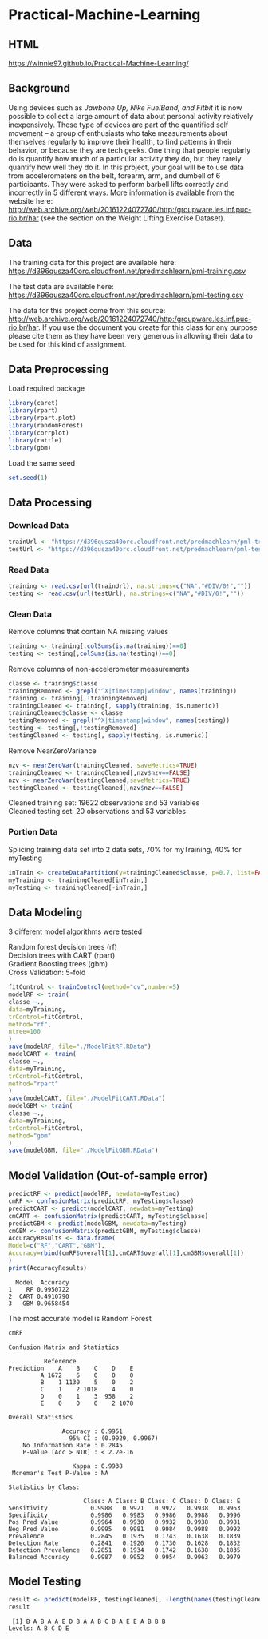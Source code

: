 # Practical-Machine-Learning
## HTML
https://winnie97.github.io/Practical-Machine-Learning/
## Background
Using devices such as <i>Jawbone Up, Nike FuelBand, and Fitbit</i> it is now possible to collect a large amount of data about personal activity relatively inexpensively. These type of devices are part of the quantified self movement – a group of enthusiasts who take measurements about themselves regularly to improve their health, to find patterns in their behavior, or because they are tech geeks. One thing that people regularly do is quantify how much of a particular activity they do, but they rarely quantify how well they do it. In this project, your goal will be to use data from accelerometers on the belt, forearm, arm, and dumbell of 6 participants. They were asked to perform barbell lifts correctly and incorrectly in 5 different ways. More information is available from the website here: http://web.archive.org/web/20161224072740/http:/groupware.les.inf.puc-rio.br/har (see the section on the Weight Lifting Exercise Dataset).

## Data
The training data for this project are available here: https://d396qusza40orc.cloudfront.net/predmachlearn/pml-training.csv

The test data are available here: https://d396qusza40orc.cloudfront.net/predmachlearn/pml-testing.csv

The data for this project come from this source: http://web.archive.org/web/20161224072740/http:/groupware.les.inf.puc-rio.br/har. If you use the document you create for this class for any purpose please cite them as they have been very generous in allowing their data to be used for this kind of assignment.

## Data Preprocessing
Load required package
```r
library(caret)
library(rpart）
library(rpart.plot)
library(randomForest)
library(corrplot)
library(rattle)
library(gbm)
```
Load the same seed
```r
set.seed(1)
```
## Data Processing
### Download Data
```r
trainUrl <- "https://d396qusza40orc.cloudfront.net/predmachlearn/pml-training.csv"
testUrl <- "https://d396qusza40orc.cloudfront.net/predmachlearn/pml-testing.csv"
```
### Read Data
```r
training <- read.csv(url(trainUrl), na.strings=c("NA","#DIV/0!",""))
testing <- read.csv(url(testUrl), na.strings=c("NA","#DIV/0!",""))
```
### Clean Data
Remove columns that contain NA missing values
```r
training <- training[,colSums(is.na(training))==0]
testing <- testing[,colSums(is.na(testing))==0]
```
Remove columns of non-accelerometer measurements
```r
classe <- training$classe
trainingRemoved <- grepl("^X|timestamp|window", names(training))
training <- training[,!trainingRemoved]
trainingCleaned <- training[, sapply(training, is.numeric)]
trainingCleaned$classe <- classe
testingRemoved <- grepl("^X|timestamp|window", names(testing))
testing <- testing[,!testingRemoved]
testingCleaned <- testing[, sapply(testing, is.numeric)]
```
Remove NearZeroVariance
```r
nzv <- nearZeroVar(trainingCleaned, saveMetrics=TRUE)
trainingCleaned <- trainingCleaned[,nzv$nzv==FALSE]
nzv <- nearZeroVar(testingCleaned,saveMetrics=TRUE)
testingCleaned <- testingCleaned[,nzv$nzv==FALSE]
```
Cleaned training set: 19622 observations and 53 variables<br>
Cleaned testing set: 20 observations and 53 variables
### Portion Data
Splicing training data set into 2 data sets, 70% for myTraining, 40% for myTesting
```r
inTrain <- createDataPartition(y=trainingCleaned$classe, p=0.7, list=FALSE)
myTraining <- trainingCleaned[inTrain,]
myTesting <- trainingCleaned[-inTrain,]
```
## Data Modeling
3 different model algorithms were tested

Random forest decision trees (rf)<br>
Decision trees with CART (rpart)<br>
Gradient Boosting trees (gbm)<br>
Cross Validation: 5-fold<br>
```r
fitControl <- trainControl(method="cv",number=5)
modelRF <- train(
classe ~.,
data=myTraining,
trControl=fitControl,
method="rf",
ntree=100
)
save(modelRF, file="./ModelFitRF.RData")
modelCART <- train(
classe ~.,
data=myTraining,
trControl=fitControl,
method="rpart"
)
save(modelCART, file="./ModelFitCART.RData")
modelGBM <- train(
classe ~.,
data=myTraining,
trControl=fitControl,
method="gbm"
)
save(modelGBM, file="./ModelFitGBM.RData")

```
## Model Validation (Out-of-sample error)
```r
predictRF <- predict(modelRF, newdata=myTesting)
cmRF <- confusionMatrix(predictRF, myTesting$classe)
predictCART <- predict(modelCART, newdata=myTesting)
cmCART <- confusionMatrix(predictCART, myTesting$classe)
predictGBM <- predict(modelGBM, newdata=myTesting)
cmGBM <- confusionMatrix(predictGBM, myTesting$classe)
AccuracyResults <- data.frame(
Model=c("RF","CART","GBM"),
Accuracy=rbind(cmRF$overall[1],cmCART$overall[1],cmGBM$overall[1])
)
print(AccuracyResults)
```
````
  Model  Accuracy
1    RF 0.9950722
2  CART 0.4910790
3   GBM 0.9658454
````
The most accurate model is Random Forest
```r
cmRF
```
````
Confusion Matrix and Statistics

          Reference
Prediction    A    B    C    D    E
         A 1672    6    0    0    0
         B    1 1130    5    0    2
         C    1    2 1018    4    0
         D    0    1    3  958    2
         E    0    0    0    2 1078

Overall Statistics
                                          
               Accuracy : 0.9951          
                 95% CI : (0.9929, 0.9967)
    No Information Rate : 0.2845          
    P-Value [Acc > NIR] : < 2.2e-16       
                                          
                  Kappa : 0.9938          
 Mcnemar's Test P-Value : NA              

Statistics by Class:

                     Class: A Class: B Class: C Class: D Class: E
Sensitivity            0.9988   0.9921   0.9922   0.9938   0.9963
Specificity            0.9986   0.9983   0.9986   0.9988   0.9996
Pos Pred Value         0.9964   0.9930   0.9932   0.9938   0.9981
Neg Pred Value         0.9995   0.9981   0.9984   0.9988   0.9992
Prevalence             0.2845   0.1935   0.1743   0.1638   0.1839
Detection Rate         0.2841   0.1920   0.1730   0.1628   0.1832
Detection Prevalence   0.2851   0.1934   0.1742   0.1638   0.1835
Balanced Accuracy      0.9987   0.9952   0.9954   0.9963   0.9979

````
## Model Testing
```r
result <- predict(modelRF, testingCleaned[, -length(names(testingCleaned))])
result
```
````
 [1] B A B A A E D B A A B C B A E E A B B B
Levels: A B C D E
````
